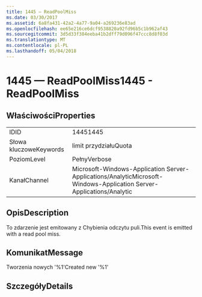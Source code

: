 ```yaml
---
title: 1445 — ReadPoolMiss
ms.date: 03/30/2017
ms.assetid: 6a8fa431-42a2-4a77-9a04-a269236e83ad
ms.openlocfilehash: ee65e216ce6dcf9538820a92fd96b5c1b962af43
ms.sourcegitcommit: 3d5d33f384eeba41b2dff79d096f47ccc8d8f03d
ms.translationtype: MT
ms.contentlocale: pl-PL
ms.lasthandoff: 05/04/2018
---
```

# <a name="1445---readpoolmiss"></a><span data-ttu-id="5f91d-102">1445 — ReadPoolMiss</span><span class="sxs-lookup"><span data-stu-id="5f91d-102">1445 - ReadPoolMiss</span></span>
## <a name="properties"></a><span data-ttu-id="5f91d-103">Właściwości</span><span class="sxs-lookup"><span data-stu-id="5f91d-103">Properties</span></span>  
  
|||  
|-|-|  
|<span data-ttu-id="5f91d-104">ID</span><span class="sxs-lookup"><span data-stu-id="5f91d-104">ID</span></span>|<span data-ttu-id="5f91d-105">1445</span><span class="sxs-lookup"><span data-stu-id="5f91d-105">1445</span></span>|  
|<span data-ttu-id="5f91d-106">Słowa kluczowe</span><span class="sxs-lookup"><span data-stu-id="5f91d-106">Keywords</span></span>|<span data-ttu-id="5f91d-107">limit przydziału</span><span class="sxs-lookup"><span data-stu-id="5f91d-107">Quota</span></span>|  
|<span data-ttu-id="5f91d-108">Poziom</span><span class="sxs-lookup"><span data-stu-id="5f91d-108">Level</span></span>|<span data-ttu-id="5f91d-109">Pełny</span><span class="sxs-lookup"><span data-stu-id="5f91d-109">Verbose</span></span>|  
|<span data-ttu-id="5f91d-110">Kanał</span><span class="sxs-lookup"><span data-stu-id="5f91d-110">Channel</span></span>|<span data-ttu-id="5f91d-111">Microsoft-Windows-Application Server-Applications/Analytic</span><span class="sxs-lookup"><span data-stu-id="5f91d-111">Microsoft-Windows-Application Server-Applications/Analytic</span></span>|  
  
## <a name="description"></a><span data-ttu-id="5f91d-112">Opis</span><span class="sxs-lookup"><span data-stu-id="5f91d-112">Description</span></span>  
 <span data-ttu-id="5f91d-113">To zdarzenie jest emitowany z Chybienia odczytu puli.</span><span class="sxs-lookup"><span data-stu-id="5f91d-113">This event is emitted with a read pool miss.</span></span>  
  
## <a name="message"></a><span data-ttu-id="5f91d-114">Komunikat</span><span class="sxs-lookup"><span data-stu-id="5f91d-114">Message</span></span>  
 <span data-ttu-id="5f91d-115">Tworzenia nowych '%1'</span><span class="sxs-lookup"><span data-stu-id="5f91d-115">Created new '%1'</span></span>  
  
## <a name="details"></a><span data-ttu-id="5f91d-116">Szczegóły</span><span class="sxs-lookup"><span data-stu-id="5f91d-116">Details</span></span>
